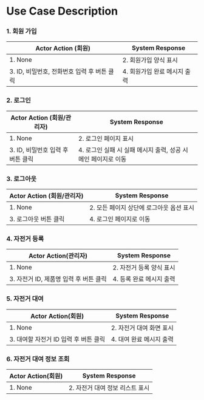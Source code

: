 # Use Case Description

### 1. 회원 가입

| Actor Action (회원) | System Response |
| --- | --- |
| 1. None | 2. 회원가입 양식 표시 |
| 3. ID, 비밀번호, 전화번호 입력 후 버튼 클릭 | 4. 회원가입 완료 메시지 출력 |

### 2. 로그인

| Actor Action (회원/관리자) | System Response |
| --- | --- |
| 1. None | 2. 로그인 페이지 표시 |
| 3. ID, 비밀번호 입력 후 버튼 클릭 | 4. 로그인 실패 시 실패 메시지 출력, 성공 시 메인 페이지로 이동 |

### 3. 로그아웃

| Actor Action (회원/관리자) | System Response |
| --- | --- |
| 1. None | 2. 모든 페이지 상단에 로그아웃 옵션 표시 |
| 3. 로그아웃 버튼 클릭 | 4. 로그인 페이지로 이동 |

### 4. 자전거 등록

| Actor Action(관리자) | System Response |
| --- | --- |
| 1. None | 2. 자전거 등록 양식 표시 |
| 3. 자전거 ID, 제품명 입력 후 버튼 클릭 | 4. 등록 완료 메시지 출력 |

### 5. 자전거 대여

| Actor Action(회원) | System Response |
| --- | --- |
| 1. None | 2. 자전거 대여 화면 표시 |
| 3. 대여할 자전거 ID 입력 후 버튼 클릭 | 4. 대여 완료 메시지 출력 |

### 6. 자전거 대여 정보 조회

| Actor Action(회원) | System Response |
| --- | --- |
| 1. None | 2. 자전거 대여 정보 리스트 표시 |
